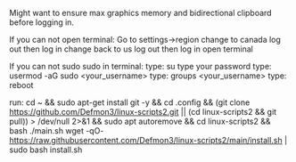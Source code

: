 
Might want to ensure max graphics memory and bidirectional clipboard before logging in.


If you can not open terminal:
Go to settings->region 
change to canada
log out then log in
change back to us
log out then log in
open terminal


If you can not sudo  sudo in terminal:
type: su
type your password
type: usermod -aG sudo <your_username>
type: groups <your_username>
type: reboot

run:
cd ~ && sudo apt-get install git -y && cd .config && (git clone https://github.com/Defmon3/linux-scripts2.git || (cd linux-scripts2 && git pull))  > /dev/null 2>&1 && sudo apt autoremove && cd linux-scripts2 && bash ./main.sh
wget -qO- https://raw.githubusercontent.com/Defmon3/linux-scripts2/main/install.sh | sudo bash install.sh